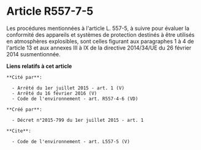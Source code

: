 # Article R557-7-5

Les procédures mentionnées à l'article L. 557-5, à suivre pour évaluer la conformité des appareils et systèmes de protection
destinés à être utilisés en atmosphères explosibles, sont celles figurant aux paragraphes 1 à 4 de l'article 13 et aux
annexes III à IX de la directive 2014/34/UE du 26 février 2014 susmentionnée.

**Liens relatifs à cet article**

	**Cité par**:

	  - Arrêté du 1er juillet 2015 - art. 1 (V)
	  - Arrêté du 16 février 2016 (V)
	  - Code de l'environnement - art. R557-4-6 (VD)

	**Créé par**:

	  - Décret n°2015-799 du 1er juillet 2015 - art. 1

	**Cite**:

	  - Code de l'environnement - art. L557-5 (V)
